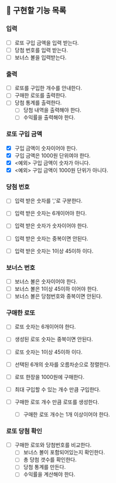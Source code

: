 
## 🎰 구현할 기능 목록

### 입력

- [ ] 로또 구입 금액을 입력 받는다.
- [ ] 당첨 번호를 입력 받는다.
- [ ] 보너스 볼을 입력받는다.

### 출력

- [ ] 로또를 구입한 개수를 안내한다.
- [ ] 구매한 로또를 출력한다.
- [ ] 당첨 통계를 출력한다.
    - [ ] 당첨 내역을 출력해야 한다.
    - [ ] 수익률을 출력해야 한다.

### 로또 구입 금액

- [x] 구입 금액이 숫자이어야 한다.
- [x] 구입 금액은 1000원 단위여야 한다.
- [x] <예외> 구입 금액이 숫자가 아니다.
- [x] <예외> 구입 금액이 1000원 단위가 아니다.

### 당첨 번호

- [ ] 입력 받은 숫자를 ','로 구분한다.
- [ ] 입력 받은 숫자는 6개이어야 한다.
- [ ] 입력 받은 숫자가 숫자이어야 한다.
- [ ] 입력 받은 숫자는 중복이면 안된다.
- [ ] 입력 받은 숫자는 1이상 45이하 이다.


### 보너스 번호

- [ ] 보너스 볼은 숫자이어야 한다.
- [ ] 보너스 볼은 1이상 45이하 이어야 한다.
- [ ] 보너스 볼은 당첨번호와 중복이면 안된다.

### 구매한 로또

- [ ] 로또 숫자는 6개이어야 한다.
- [ ] 생성된 로또 숫자는 중복이면 안된다.
- [ ] 로또 숫자는 1이상 45이하 이다.
- [ ] 선택된 6개의 숫자를 오름차순으로 정렬한다.
- [ ] 로또 한장을 1000원에 구매한다.
- [ ] 최대 구입할 수 있는 개수 만큼 구입한다.

- [ ] 구매한 로또 개수 만큼 로또를 생성한다.
    - [ ] 구매한 로또 개수는 1개 이상이어야 한다.

### 로또 당첨 확인

- [ ] 구매한 로또와 당첨번호를 비교한다.
    - [ ] 보너스 볼이 포함되어있는지 확인한다.
    - [ ] 총 당첨 갯수를 확인한다.
    - [ ] 당첨 통계를 만든다.
    - [ ] 수익률을 계산해야 한다.